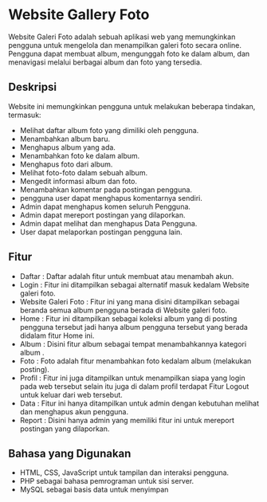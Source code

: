 # Website Gallery Foto

Website Galeri Foto adalah sebuah aplikasi web yang memungkinkan pengguna untuk mengelola dan menampilkan galeri foto secara online. 
Pengguna dapat membuat album, mengunggah foto ke dalam album, dan menavigasi melalui berbagai album dan foto yang tersedia.

## Deskripsi

Website ini memungkinkan pengguna untuk melakukan beberapa tindakan, termasuk:

- Melihat daftar album foto yang dimiliki oleh pengguna.
- Menambahkan album baru.
- Menghapus album yang ada.
- Menambahkan foto ke dalam album.
- Menghapus foto dari album.
- Melihat foto-foto dalam sebuah album.
- Mengedit informasi album dan foto.
- Menambahkan komentar pada postingan pengguna.
- pengguna user dapat  menghapus komentarnya sendiri.
- Admin dapat menghapus komen seluruh Pengguna.
- Admin dapat mereport postingan yang dilaporkan.
- Admin dapat melihat dan menghapus Data Pengguna.
- User dapat melaporkan postingan pengguna lain.

## Fitur
- Daftar : Daftar adalah fitur untuk membuat atau menambah akun.
- Login : Fitur ini ditampilkan sebagai alternatif masuk kedalam Website galeri foto. 
- Website Galeri Foto : Fitur ini yang mana disini ditampilkan sebagai beranda semua album pengguna berada di Website galeri foto.
- Home : Fitur ini ditampilkan sebagai koleksi album yang di posting pengguna tersebut jadi hanya album pengguna tersebut
        yang berada didalam fitur Home ini.
- Album : Disini fitur album sebagai tempat menambahkannya kategori album .
- Foto : Foto adalah fitur menambahkan foto kedalam album (melakukan posting).
- Profil : Fitur ini juga ditampilkan untuk menampilkan siapa yang login pada web tersebut selain itu juga di dalam profil 
          terdapat Fitur Logout untuk keluar dari web tersebut.
- Data : Fitur ini hanya ditampilkan untuk admin dengan kebutuhan melihat dan menghapus akun pengguna.
- Report : Disini hanya admin yang memiliki fitur ini untuk mereport postingan yang dilaporkan. 

## Bahasa yang Digunakan

- HTML, CSS, JavaScript untuk tampilan dan interaksi pengguna.
- PHP sebagai bahasa pemrograman untuk sisi server.
- MySQL sebagai basis data untuk menyimpan

